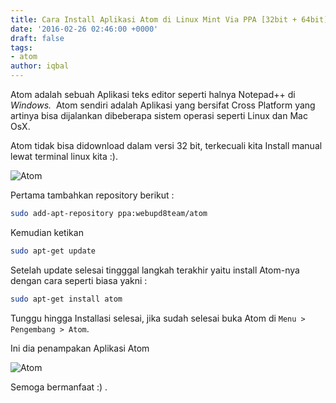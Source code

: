 ```yaml
---
title: Cara Install Aplikasi Atom di Linux Mint Via PPA [32bit + 64bit]
date: '2016-02-26 02:46:00 +0000'
draft: false
tags:
- atom
author: iqbal
---
```


Atom adalah sebuah Aplikasi teks editor seperti halnya Notepad++ di _Windows._  Atom sendiri adalah Aplikasi yang bersifat Cross Platform yang artinya bisa dijalankan dibeberapa sistem operasi seperti Linux dan Mac OsX.

Atom tidak bisa didownload dalam versi 32 bit, terkecuali kita Install manual lewat terminal linux kita :).

![Atom](https://earth-id-jkt-1.bal.web.id/assets/gambar/2016/atom.png)

Pertama tambahkan repository berikut :

```bash
sudo add-apt-repository ppa:webupd8team/atom
```

Kemudian ketikan

```bash
sudo apt-get update
```

Setelah update selesai tingggal langkah terakhir yaitu install Atom-nya dengan cara seperti biasa yakni :

```bash
sudo apt-get install atom
```

Tunggu hingga Installasi selesai, jika sudah selesai buka Atom di `Menu > Pengembang > Atom`.

Ini dia penampakan Aplikasi Atom

![Atom](https://earth-id-jkt-1.bal.web.id/assets/gambar/2016/atom_1.png)

Semoga bermanfaat :) .
